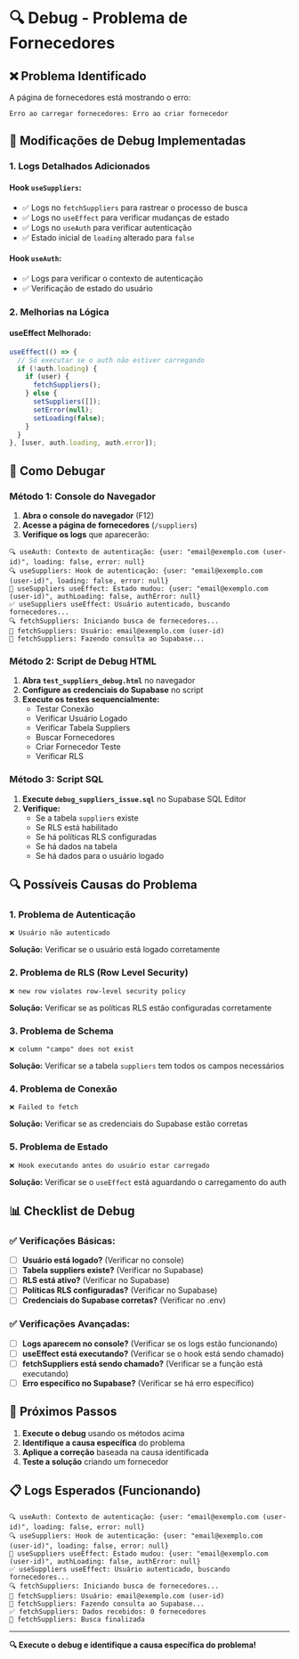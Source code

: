 # 🔍 Debug - Problema de Fornecedores

## ❌ Problema Identificado

A página de fornecedores está mostrando o erro:
```
Erro ao carregar fornecedores: Erro ao criar fornecedor
```

## 🔧 Modificações de Debug Implementadas

### **1. Logs Detalhados Adicionados**

#### **Hook `useSuppliers`:**
- ✅ Logs no `fetchSuppliers` para rastrear o processo de busca
- ✅ Logs no `useEffect` para verificar mudanças de estado
- ✅ Logs no `useAuth` para verificar autenticação
- ✅ Estado inicial de `loading` alterado para `false`

#### **Hook `useAuth`:**
- ✅ Logs para verificar o contexto de autenticação
- ✅ Verificação de estado do usuário

### **2. Melhorias na Lógica**

#### **useEffect Melhorado:**
```typescript
useEffect(() => {
  // Só executar se o auth não estiver carregando
  if (!auth.loading) {
    if (user) {
      fetchSuppliers();
    } else {
      setSuppliers([]);
      setError(null);
      setLoading(false);
    }
  }
}, [user, auth.loading, auth.error]);
```

## 🧪 Como Debugar

### **Método 1: Console do Navegador**

1. **Abra o console do navegador** (F12)
2. **Acesse a página de fornecedores** (`/suppliers`)
3. **Verifique os logs** que aparecerão:

```
🔍 useAuth: Contexto de autenticação: {user: "email@exemplo.com (user-id)", loading: false, error: null}
🔍 useSuppliers: Hook de autenticação: {user: "email@exemplo.com (user-id)", loading: false, error: null}
🔄 useSuppliers useEffect: Estado mudou: {user: "email@exemplo.com (user-id)", authLoading: false, authError: null}
✅ useSuppliers useEffect: Usuário autenticado, buscando fornecedores...
🔍 fetchSuppliers: Iniciando busca de fornecedores...
👤 fetchSuppliers: Usuário: email@exemplo.com (user-id)
📡 fetchSuppliers: Fazendo consulta ao Supabase...
```

### **Método 2: Script de Debug HTML**

1. **Abra `test_suppliers_debug.html`** no navegador
2. **Configure as credenciais do Supabase** no script
3. **Execute os testes sequencialmente:**
   - Testar Conexão
   - Verificar Usuário Logado
   - Verificar Tabela Suppliers
   - Buscar Fornecedores
   - Criar Fornecedor Teste
   - Verificar RLS

### **Método 3: Script SQL**

1. **Execute `debug_suppliers_issue.sql`** no Supabase SQL Editor
2. **Verifique:**
   - Se a tabela `suppliers` existe
   - Se RLS está habilitado
   - Se há políticas RLS configuradas
   - Se há dados na tabela
   - Se há dados para o usuário logado

## 🔍 Possíveis Causas do Problema

### **1. Problema de Autenticação**
```
❌ Usuário não autenticado
```
**Solução:** Verificar se o usuário está logado corretamente

### **2. Problema de RLS (Row Level Security)**
```
❌ new row violates row-level security policy
```
**Solução:** Verificar se as políticas RLS estão configuradas corretamente

### **3. Problema de Schema**
```
❌ column "campo" does not exist
```
**Solução:** Verificar se a tabela `suppliers` tem todos os campos necessários

### **4. Problema de Conexão**
```
❌ Failed to fetch
```
**Solução:** Verificar se as credenciais do Supabase estão corretas

### **5. Problema de Estado**
```
❌ Hook executando antes do usuário estar carregado
```
**Solução:** Verificar se o `useEffect` está aguardando o carregamento do auth

## 📊 Checklist de Debug

### **✅ Verificações Básicas:**

- [ ] **Usuário está logado?** (Verificar no console)
- [ ] **Tabela suppliers existe?** (Verificar no Supabase)
- [ ] **RLS está ativo?** (Verificar no Supabase)
- [ ] **Políticas RLS configuradas?** (Verificar no Supabase)
- [ ] **Credenciais do Supabase corretas?** (Verificar no .env)

### **✅ Verificações Avançadas:**

- [ ] **Logs aparecem no console?** (Verificar se os logs estão funcionando)
- [ ] **useEffect está executando?** (Verificar se o hook está sendo chamado)
- [ ] **fetchSuppliers está sendo chamado?** (Verificar se a função está executando)
- [ ] **Erro específico no Supabase?** (Verificar se há erro específico)

## 🚀 Próximos Passos

1. **Execute o debug** usando os métodos acima
2. **Identifique a causa específica** do problema
3. **Aplique a correção** baseada na causa identificada
4. **Teste a solução** criando um fornecedor

## 📋 Logs Esperados (Funcionando)

```
🔍 useAuth: Contexto de autenticação: {user: "email@exemplo.com (user-id)", loading: false, error: null}
🔍 useSuppliers: Hook de autenticação: {user: "email@exemplo.com (user-id)", loading: false, error: null}
🔄 useSuppliers useEffect: Estado mudou: {user: "email@exemplo.com (user-id)", authLoading: false, authError: null}
✅ useSuppliers useEffect: Usuário autenticado, buscando fornecedores...
🔍 fetchSuppliers: Iniciando busca de fornecedores...
👤 fetchSuppliers: Usuário: email@exemplo.com (user-id)
📡 fetchSuppliers: Fazendo consulta ao Supabase...
✅ fetchSuppliers: Dados recebidos: 0 fornecedores
🏁 fetchSuppliers: Busca finalizada
```

---

**🔍 Execute o debug e identifique a causa específica do problema!**
